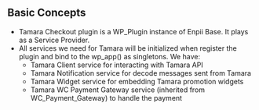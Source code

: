 ## Basic Concepts
- Tamara Checkout plugin is a WP_Plugin instance of Enpii Base. It plays as a Service Provider.
- All services we need for Tamara will be initialized when register the plugin and bind to the wp_app() as singletons. We have:
  - Tamara Client service for interacting with Tamara API
  - Tamara Notification service for decode messages sent from Tamara
  - Tamara Widget service for embedding Tamara promotion widgets
  - Tamara WC Payment Gateway service (inherited from WC_Payment_Gateway) to handle the payment
